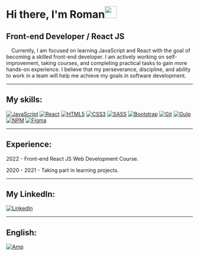 <h1>Hi there, I'm Roman<img src="https://github.com/blackcater/blackcater/raw/main/images/Hi.gif" height="32"></h1>

<h2>Front-end Developer / React&nbsp;JS</h2>
<p>
&emsp;Currently, I am focused on learning JavaScript and React with the goal of becoming a skilled front-end developer. I am actively working on self-improvement, taking courses, and completing practical tasks to gain more hands-on experience. I believe that my perseverance, discipline, and ability to work in a team will help me achieve my goals in software development.
</p>
<hr>
<h2>My skills:</h2>

[![JavaScript](https://img.shields.io/badge/javascript-%23323330.svg?style=for-the-badge&logo=javascript&logoColor=%23F7DF1E)](#)
[![React](https://img.shields.io/badge/react-%2320232a.svg?style=for-the-badge&logo=react&logoColor=%2361DAFB)](#)
[![HTML5](https://img.shields.io/badge/html5-%23E34F26.svg?style=for-the-badge&logo=html5&logoColor=white)](#)
[![CSS3](https://img.shields.io/badge/css3-%231572B6.svg?style=for-the-badge&logo=css3&logoColor=white)](#)
[![SASS](https://img.shields.io/badge/SASS-hotpink.svg?style=for-the-badge&logo=SASS&logoColor=white)](#)
[![Bootstrap](https://img.shields.io/badge/bootstrap-%23563D7C.svg?style=for-the-badge&logo=bootstrap&logoColor=white)](#)
[![Git](https://img.shields.io/badge/git-%23F05033.svg?style=for-the-badge&logo=git&logoColor=white)](#)
[![Gulp](https://img.shields.io/badge/GULP-%23CF4647.svg?style=for-the-badge&logo=gulp&logoColor=white)](#)
[![NPM](https://img.shields.io/badge/NPM-%23CB3837.svg?style=for-the-badge&logo=npm&logoColor=white)](#)
[![Figma](https://img.shields.io/badge/figma-%23F24E1E.svg?style=for-the-badge&logo=figma&logoColor=white)](#)

<hr>
<h2>Experience:</h2>
<p>2022 - Front-end React JS Web Development Course.</p>
<p>2020 - 2021 - Taking part in learning projects.</p>

<hr>
<h2>My LinkedIn:</h2>

[![LinkedIn](https://img.shields.io/badge/linkedin-%230077B5.svg?style=for-the-badge&logo=linkedin&logoColor=white)](https://www.linkedin.com/in/roman-pantiushenko-570184204/)

<hr>
<h2>English:</h2>

[![Amp](https://img.shields.io/badge/Upper%20Intermediate-F16061?style=for-the-badge)](https://www.linkedin.com/feed/update/urn:li:activity:7053058059899666432/)

<!-- <a href="https://www.linkedin.com/feed/update/urn:li:activity:7053058059899666432/">Upper-Intermediate</a> -->
